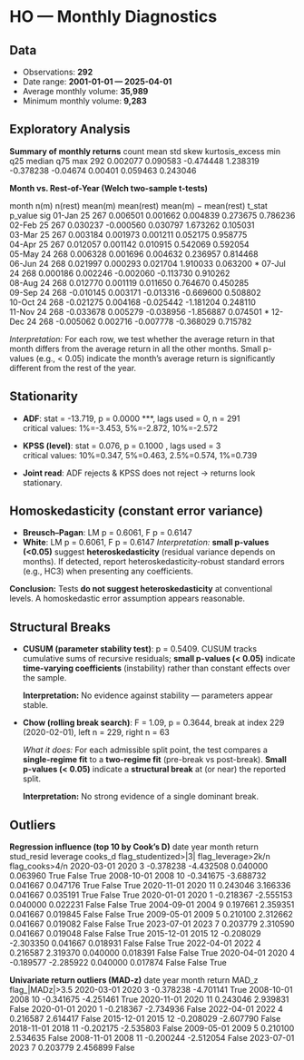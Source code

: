 # HO — Monthly Diagnostics

## Data

- Observations: **292**  
- Date range: **2001-01-01 — 2025-04-01**
- Average monthly volume: **35,989**  
- Minimum monthly volume: **9,283**


## Exploratory Analysis

**Summary of monthly returns**
 count     mean      std      skew  kurtosis_excess       min      q25  median      q75      max
   292 0.002077 0.090583 -0.474448         1.238319 -0.378238 -0.04674 0.00401 0.059463 0.243046


**Month vs. Rest-of-Year (Welch two-sample t-tests)**

 month  n(m)  n(rest)   mean(m)  mean(rest)  mean(m) − mean(rest)    t_stat  p_value sig
01-Jan    25      267  0.006501    0.001662              0.004839  0.273675 0.786236    
02-Feb    25      267  0.030237   -0.000560              0.030797  1.673262 0.105031    
03-Mar    25      267  0.003184    0.001973              0.001211  0.052175 0.958775    
04-Apr    25      267  0.012057    0.001142              0.010915  0.542069 0.592054    
05-May    24      268  0.006328    0.001696              0.004632  0.236957 0.814468    
06-Jun    24      268  0.021997    0.000293              0.021704  1.910033 0.063200   *
07-Jul    24      268  0.000186    0.002246             -0.002060 -0.113730 0.910262    
08-Aug    24      268  0.012770    0.001119              0.011650  0.764670 0.450285    
09-Sep    24      268 -0.010145    0.003171             -0.013316 -0.669600 0.508802    
10-Oct    24      268 -0.021275    0.004168             -0.025442 -1.181204 0.248110    
11-Nov    24      268 -0.033678    0.005279             -0.038956 -1.856887 0.074501   *
12-Dec    24      268 -0.005062    0.002716             -0.007778 -0.368029 0.715782    

_Interpretation:_ For each row, we test whether the average return in that month differs from the average return in all the other months. Small p-values (e.g., < 0.05) indicate the month’s average return is significantly different from the rest of the year.


## Stationarity

- **ADF**: stat = -13.719, p = 0.0000 ***, lags used = 0, n = 291  
  critical values: 1%=-3.453, 5%=-2.872, 10%=-2.572

- **KPSS (level)**: stat = 0.076, p = 0.1000 , lags used = 3  
  critical values: 10%=0.347, 5%=0.463, 2.5%=0.574, 1%=0.739

- **Joint read**: ADF rejects & KPSS does not reject → returns look stationary.


## Homoskedasticity (constant error variance)

- **Breusch–Pagan**: LM p = 0.6061, F p = 0.6147  
- **White**: LM p = 0.6061, F p = 0.6147
  *Interpretation:* **small p-values (<0.05)** suggest **heteroskedasticity** (residual variance depends on months). If detected, report heteroskedasticity-robust standard errors (e.g., HC3) when presenting any coefficients.

**Conclusion:** Tests **do not suggest heteroskedasticity** at conventional levels. A homoskedastic error assumption appears reasonable.


## Structural Breaks

- **CUSUM (parameter stability test)**: p = 0.5409. CUSUM tracks cumulative sums of recursive residuals; **small p-values (< 0.05)** indicate **time-varying coefficients** (instability) rather than constant effects over the sample.

  **Interpretation:** No evidence against stability — parameters appear stable.

- **Chow (rolling break search)**: F = 1.09, p = 0.3644, break at index 229 (2020-02-01), left n = 229, right n = 63

  *What it does:* For each admissible split point, the test compares a **single-regime fit** to a **two-regime fit** (pre-break vs post-break). **Small p-values (< 0.05)** indicate a **structural break** at (or near) the reported split.

  **Interpretation:** No strong evidence of a single dominant break.


## Outliers

**Regression influence (top 10 by Cook’s D)**
      date  year  month    return  stud_resid  leverage  cooks_d  flag_studentized>|3|  flag_leverage>2k/n  flag_cooks>4/n
2020-03-01  2020      3 -0.378238   -4.432508  0.040000 0.063960                  True               False            True
2008-10-01  2008     10 -0.341675   -3.688732  0.041667 0.047176                  True               False            True
2020-11-01  2020     11  0.243046    3.166336  0.041667 0.035191                  True               False            True
2020-01-01  2020      1 -0.218367   -2.555153  0.040000 0.022231                 False               False            True
2004-09-01  2004      9  0.197661    2.359351  0.041667 0.019845                 False               False            True
2009-05-01  2009      5  0.210100    2.312662  0.041667 0.019082                 False               False            True
2023-07-01  2023      7  0.203779    2.310590  0.041667 0.019048                 False               False            True
2015-12-01  2015     12 -0.208029   -2.303350  0.041667 0.018931                 False               False            True
2022-04-01  2022      4  0.216587    2.319370  0.040000 0.018391                 False               False            True
2020-04-01  2020      4 -0.189577   -2.285922  0.040000 0.017874                 False               False            True


**Univariate return outliers (MAD-z)**
      date  year  month    return     MAD_z  flag_|MADz|>3.5
2020-03-01  2020      3 -0.378238 -4.701141             True
2008-10-01  2008     10 -0.341675 -4.251461             True
2020-11-01  2020     11  0.243046  2.939831            False
2020-01-01  2020      1 -0.218367 -2.734936            False
2022-04-01  2022      4  0.216587  2.614417            False
2015-12-01  2015     12 -0.208029 -2.607790            False
2018-11-01  2018     11 -0.202175 -2.535803            False
2009-05-01  2009      5  0.210100  2.534635            False
2008-11-01  2008     11 -0.200244 -2.512054            False
2023-07-01  2023      7  0.203779  2.456899            False
